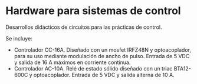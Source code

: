 # Hardware para sistemas de control
Desarrollos didácticos de circuitos para las prácticas de control.

Se incluye:
- Controlador CC-16A. Diseñado con un mosfet IRFZ48N y optoacoplador, para su uso mediante modulación de ancho de pulso. Entrada de 5 VDC y salida de 16 A máximos en corriente continua. 
- Controlador AC-10A. Relé de estado sólido diseñado con un triac BTA12-600C y optoacoplador. Entrada de 5 VDC y salida alterna de 10 A.  
